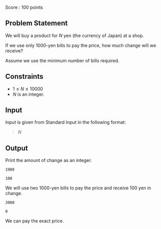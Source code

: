 Score : $100$ points

## Problem Statement

We will buy a product for $N$ yen (the currency of Japan) at a shop.

If we use only $1000$-yen bills to pay the price, how much change will we receive?

Assume we use the minimum number of bills required.

## Constraints

- $1 \leq N \leq 10000$
- $N$ is an integer.

## Input

Input is given from Standard Input in the following format:

> $N$

## Output

Print the amount of change as an integer.

```input1
1900
```

```output1
100
```

We will use two $1000$-yen bills to pay the price and receive $100$ yen in change.

```input2
3000
```

```output2
0
```

We can pay the exact price.